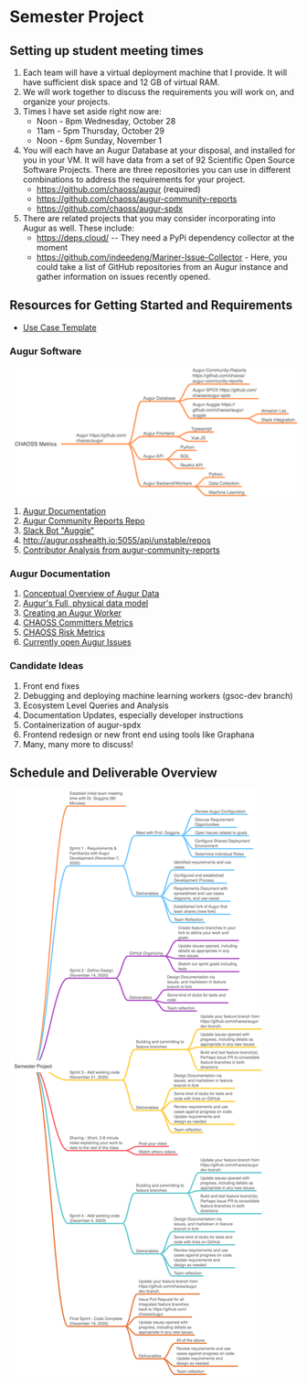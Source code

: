 # Semester Project

## Setting up student meeting times
1. Each team will have a virtual deployment machine that I provide. It will have sufficient disk space and 12 GB of virtual RAM. 
2. We will work together to discuss the requirements you will work on, and organize your projects. 
3. Times I have set aside right now are: 
    - Noon - 8pm Wednesday, October 28
    - 11am - 5pm Thursday, October 29
    - Noon - 6pm Sunday, November 1
4. You will each have an Augur Database at your disposal, and installed for you in your VM. It will have data from a set of 92 Scientific Open Source Software Projects. There are three repositories you can use in different combinations to address the requirements for your project. 
    - https://github.com/chaoss/augur (required)
    - https://github.com/chaoss/augur-community-reports 
    - https://github.com/chaoss/augur-spdx 
5. There are related projects that you may consider incorporating into Augur as well. These include: 
    - https://deps.cloud/ -- They need a PyPi dependency collector at the moment
    - https://github.com/indeedeng/Mariner-Issue-Collector - Here, you could take a list of GitHub repositories from an Augur instance and gather information on issues recently opened. 

## Resources for Getting Started and Requirements
 - [Use Case Template](./_use-case-template.md)

### Augur Software
![](./images/augur-map.png)
1. [Augur Documentation](https://oss-augur.readthedocs.io/en/dev/)
2. [Augur Community Reports Repo](https://github.com/chaoss/augur-community-reports)
3. [Slack Bot "Auggie"](http://auggie.augurlabs.io/#/login)
4. http://augur.osshealth.io:5055/api/unstable/repos
5. [Contributor Analysis from augur-community-reports](https://docs.google.com/presentation/d/1rLuEROyKlujjPd9AEQ5z1v0V1WPYagv454SBHFNpRDU/edit#slide=id.g8b77fbdb00_0_5)

### Augur Documentation
1. [Conceptual Overview of Augur Data](http://www.augurlabs.io/under-the-hood-with-augurs-data/)
2. [Augur's Full, physical data model](http://www.augurlabs.io/augurs-full-physical-data-model/)
3. [Creating an Augur Worker](http://www.augurlabs.io/learn-how-to-create-an-augur-worker/)
4. [CHAOSS Committers Metrics](https://chaoss.community/metric-committers/)
5. [CHAOSS Risk Metrics](https://chaoss.community/metrics/#user-content-focus-area---business-risk)
6. [Currently open Augur Issues](https://github.com/chaoss/augur/issues)

### Candidate Ideas
1. Front end fixes
2. Debugging and deploying machine learning workers (gsoc-dev branch)
3. Ecosystem Level Queries and Analysis
4. Documentation Updates, especially developer instructions
5. Containerization of augur-spdx
6. Frontend redesign or new front end using tools like Graphana 
7. Many, many more to discuss!


## Schedule and Deliverable Overview
![](./images/semester-project.png)
